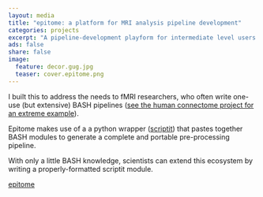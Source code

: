 ```yaml
---
layout: media
title: "epitome: a platform for MRI analysis pipeline development"
categories: projects
excerpt: "A pipeline-development playform for intermediate level users."
ads: false
share: false
image:
  feature: decor.gug.jpg
  teaser: cover.epitome.png
---
```


I built this to address the needs to fMRI researchers, who often write one-use (but extensive) BASH pipelines ([see the human connectome project for an extreme example](https://github.com/Washington-University/Pipelines)).

Epitome makes use of a a python wrapper ([scriptit](https://github.com/josephdviviano/scriptit)) that pastes together BASH modules to generate a complete and portable pre-processing pipeline.

With only a little BASH knowledge, scientists can extend this ecosystem by writing a properly-formatted scriptit module.

[epitome](https://github.com/josephdviviano/epitome)
